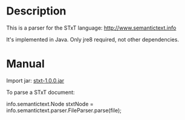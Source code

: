 # Description

This is a parser for the STxT language: http://www.semantictext.info

It's implemented in Java. Only jre8 required, not other dependencies.

# Manual

Import jar: [stxt-1.0.0.jar](https://github.com/mombiela/stxt-parser/raw/master/dist/stxt-1.0.0.jar)

To parse a STxT document:

info.semantictext.Node stxtNode = info.semantictext.parser.FileParser.parse(file);
